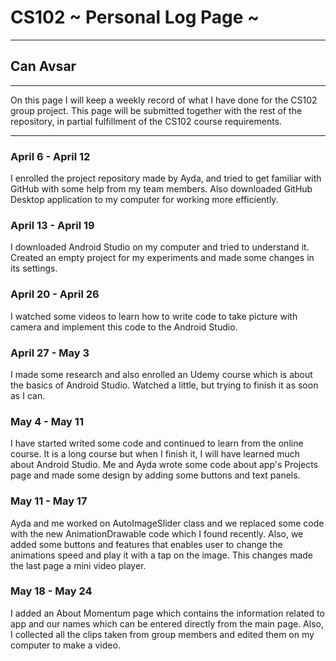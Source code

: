 # CS102 ~ Personal Log Page ~
****
## Can Avsar 
****

On this page I will keep a weekly record of what I have done for the CS102 group project. This page will be submitted together with the rest of the repository, in partial fulfillment of the CS102 course requirements.

****

### April 6 - April 12
I enrolled the project repository made by Ayda, and tried to get familiar with GitHub with some help from my team members. Also downloaded GitHub Desktop application to my computer for working more efficiently.

### April 13 - April 19
I downloaded Android Studio on my computer and tried to understand it. Created an empty project for my experiments and made some changes in its settings.

### April 20 - April 26
I watched some videos to learn how to write code to take picture with camera and implement this code to the Android Studio.

### April 27 - May 3
I made some research and also enrolled an Udemy course which is about the basics of Android Studio. Watched a little, but trying to finish it as soon as I can.

### May 4 - May 11
I have started writed some code and continued to learn from the online course. It is a long course but when I finish it, I will have learned much about Android Studio. Me and Ayda wrote some code about app's Projects page and made some design by adding some buttons and text panels.

### May 11 - May 17
Ayda and me worked on AutoImageSlider class and we replaced some code with the new AnimationDrawable code which I found recently. Also, we added some buttons and features that enables user to change the animations speed and play it with a tap on the image. This changes made the last page a mini video player.

### May 18 - May 24
I added an About Momentum page which contains the information related to app and our names which can be entered directly from the main page. Also, I collected all the clips taken from group members and edited them on my computer to make a video.


